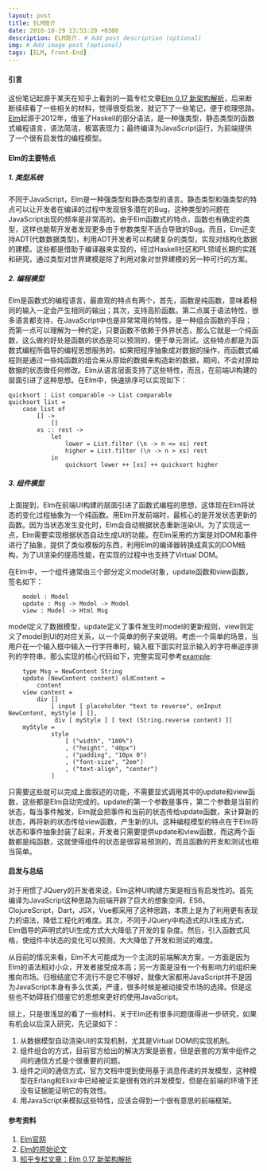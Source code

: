 ```yaml
---
layout: post
title: ELM简介
date: 2018-10-29 13:53:20 +0300
description: ELM简介. # Add post description (optional)
img: # Add image post (optional)
tags: [ELM, Front-End]
---
```


#### 引言
这份笔记起源于某天在知乎上看到的一篇专栏文章[Elm 0.17 新架构解析](https://zhuanlan.zhihu.com/p/21338799?refer=damotou)，后来断断续续看了一些相关的材料，觉得很受启发，就记下了一些笔记，便于梳理思路。[Elm](http://elm-lang.org/)起源于2012年，借鉴了Haskell的部分语法，是一种强类型，静态类型的函数式编程语言，语法简洁，极富表现力；最终编译为JavaScript运行，为前端提供了一个很有启发性的编程模型。

#### Elm的主要特点
##### 1. 类型系统
不同于JavaScript，Elm是一种强类型和静态类型的语言。静态类型和强类型的特点可以让开发者在编译的过程中发现很多潜在的Bug，这种类型的问题在JavaScript出现的频率是非常高的。由于Elm函数式的特点，函数也有确定的类型，这样也能帮开发者发现更多由于参数类型不适合导致的Bug。而且，Elm还支持ADT(代数数据类型)，利用ADT开发者可以构建复杂的类型，实现对结构化数据的建模。这些都是借助于编译器来实现的，经过Haskell社区和PL领域长期的实践和研究，通过类型对世界建模是除了利用对象对世界建模的另一种可行的方案。
##### 2. 编程模型
Elm是函数式的编程语言，最直观的特点有两个，首先，函数是纯函数，意味着相同的输入一定会产生相同的输出；其次，支持高阶函数。第二点属于语法特性，很多语言都支持，在JavaScript中也是非常常用的特性，是一种组合函数的手段；而第一点可以理解为一种约定，只要函数不依赖于外界状态，那么它就是一个纯函数，这么做的好处是函数的状态是可以预测的，便于单元测试。这些特点都是为函数式编程所倡导的编程思想服务的。如果把程序抽象成对数据的操作，而函数式编程则是通过一些纯函数的组合来从原始的数据来构造新的数据，期间，不会对原始数据的状态做任何修改。Elm从语言层面支持了这些特性，而且，在前端UI构建的层面引进了这种思想。在Elm中，快速排序可以实现如下：
> 
```
quicksort : List comparable -> List comparable
quicksort list = 
    case list of
        [] ->
            []
        xs :: rest ->
            let 
                lower = List.filter (\n -> n <= xs) rest
                higher = List.filter (\n -> n > xs) rest
            in
                quicksort lower ++ [xs] ++ quicksort higher
```

##### 3. 组件模型
上面提到，Elm在前端UI构建的层面引进了函数式编程的思想，这体现在Elm将状态的变化过程抽象为一个纯函数。用Elm开发前端时，最核心的是开发状态更新的函数。因为当状态发生变化时，Elm会自动根据状态重新渲染UI。为了实现这一点，Elm需要实现根据状态自动生成UI的功能。在Elm采用的方案是对DOM和事件进行了抽象，提供了类似模板的东西，利用Elm的编译器转换成真实的DOM结构，为了UI渲染的提高性能，在实现的过程中也支持了Virtual DOM。

在Elm中，一个组件通常由三个部分定义model对象，update函数和view函数，签名如下：
>
```
    model : Model
    update : Msg -> Model -> Model
    view : Model -> Html Msg
```

model定义了数据模型，update定义了事件发生时model的更新规则，view则定义了model到UI的对应关系，以一个简单的例子来说明。考虑一个简单的场景，当用户在一个输入框中输入一行字符串时，输入框下面实时显示输入的字符串逆序排列的字符串，那么实现的核心代码如下，完整实现可参考[example](http://elm-lang.org/examples/field):
>
```
    type Msg = NewContent String
    update (NewContent content) oldContent = 
        content
    view content = 
        div []
            [ input [ placeholder "text to reverse", onInput NewContent, myStyle ] [],
             div [ myStyle ] [ text (String.reverse content) ]]
    myStyle =
            style
                [ ("width", "100%")
                , ("height", "40px")
                , ("padding", "10px 0")
                , ("font-size", "2em")
                , ("text-align", "center")
            ]
```

只需要这些就可以完成上面叙述的功能，不需要显式调用其中的update和view函数，这些都是Elm自动完成的。update的第一个参数是事件，第二个参数是当前的状态，每当事件触发，Elm就会把事件和当前的状态传给update函数，来计算新的状态，再将新的状态传给view函数，产生新的UI。这种编程模型的特点在于Elm将状态和事件抽象封装了起来，开发者只需要提供update和view函数，而这两个函数都是纯函数，这就使得组件的状态是很容易预测的，而且函数的开发和测试也相当简单。

#### 启发与总结
对于用惯了JQuery的开发者来说，Elm这种UI构建方案是相当有启发性的。首先编译为JavaScript这种思路为前端开辟了巨大的想象空间，ES6，ClojureScript，Dart，JSX，Vue都采用了这种思路，本质上是为了利用更有表现力的语法，降低工程化的难度。其次，不同于JQuery中构造式的UI生成方式，Elm倡导的声明式的UI生成方式大大降低了开发的复杂度。然后，引入函数式风格，使组件中状态的变化可以预测，大大降低了开发和测试的难度。

从目前的情况来看，Elm不大可能成为一个主流的前端解决方案，一方面是因为Elm的语法相对小众，开发者接受成本高；另一方面是没有一个有影响力的组织来推向市场。归根结底它不流行不是它不够好，就像大家都用JavaScript并不是因为JavaScript本身有多么优美，严谨，很多时候是被动接受市场的选择。但是这些也不妨碍我们借鉴它的思想来更好的使用JavaScript。

综上，只是很浅显的看了一些材料，关于Elm还有很多问题值得进一步研究，如果有机会以后深入研究，先记录如下：

1. 从数据模型自动渲染UI的实现机制，尤其是Virtual DOM的实现机制。
2. 组件组合的方式，目前官方给出的解决方案是嵌套，但是嵌套的方案中组件之间的通信方式是个很重要的问题。
3. 组件之间的通信方式，官方文档中提到使用基于消息传递的并发模型，这种模型在Erlang和Elixir中已经被证实是很有效的并发模型，但是在前端的环境下还没有证据能证明它的有效性。
4. 用JavaScript来模拟这些特性，应该会得到一个很有意思的前端框架。

#### 参考资料
1. [Elm官网](http://elm-lang.org/)
2. [Elm的原始论文](http://elm-lang.org/papers/concurrent-frp.pdf)
3. [知乎专栏文章：Elm 0.17 新架构解析](https://zhuanlan.zhihu.com/p/21338799?refer=damotou)
